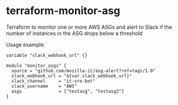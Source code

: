 # terraform-monitor-asg
Terraform to monitor one or more AWS ASGs and alert to Slack if the number of instances in the ASG drops below a threshold

Usage example:
```
variable "slack_webhook_url" {}

module "monitor_asgs" {
  source = "github.com/mozilla-it/asg-alert?ref=tags/1.0"
  slack_webhook_url = "${var.slack_webhook_url}"
  slack_channel     = "it-sre-bot"
  slack_username    = "AWS"
  asgs              = ["testasg", "testasg2"]
}
```
